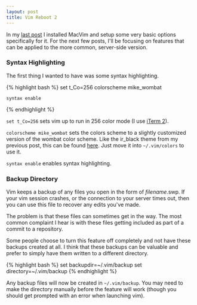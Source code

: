 ```yaml
---
layout: post
title: Vim Reboot 2
---
```


In my [last post](/2011/10/02/vim-reboot-1.html) I installed
MacVim and setup some very basic options specifically for it. For the
next few posts, I'll be focusing on features that can be applied to the
more common, server-side version.

### Syntax Highlighting

The first thing I wanted to have was some syntax highlighting.

{% highlight bash %}
    set t_Co=256
    colorscheme mike_wombat

    syntax enable
{% endhighlight %}

`set t_Co=256` sets vim up to run in 256 color mode (I use [iTerm 2](http://www.iterm2.com/#/section/home)).

`colorscheme mike_wombat` sets the colors scheme to a slightly
customized version of the wombat color scheme. Like the ir_black theme
from my previous post, this can be found [here](https://github.com/mcramm/dotfiles/blob/master/vim/colors/mike_wombat.vim). Just move it into `~/.vim/colors` to use it.

`syntax enable` enables syntax highlighting.

### Backup Directory

Vim keeps a backup of any files you open in the form of _filename_.swp.
If your vim session crashes, or the connection to your server times out,
then you can use this file to recover any edits you've made.

The problem is that these files can sometimes get in the way. The most
common complaint I hear is with these files getting included as part of
a commit to a repository.

Some people choose to turn this feature off completely and not have
these backups created at all. I think that these backups can be valuable
and prefer to simply have them written to a different directory.

{% highlight bash %}
    set backupdir=~/.vim/backup
    set directory=~/.vim/backup
{% endhighlight %}

Any backup files will now be created in `~/.vim/backup`. You may need to
make the directory manually before the feature will work (though you
should get prompted with an error when launching vim).
